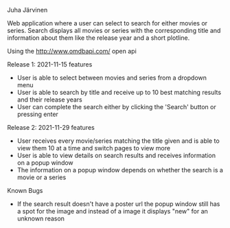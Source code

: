 Juha Järvinen

Web application where a user can select to search for either movies or series. Search displays all movies or series with the corresponding title and information about them like the release year and a short plotline.

Using the http://www.omdbapi.com/ open api

Release 1: 2021-11-15 features

- User is able to select between movies and series from a dropdown menu
- User is able to search by title and receive up to 10 best matching results and their release years
- User can complete the search either by clicking the 'Search' button or pressing enter

Release 2: 2021-11-29 features

- User receives every movie/series matching the title given and is able to view them 10 at a time and switch pages to view more
- User is able to view details on search results and receives information on a popup window
- The information on a popup window depends on whether the search is a movie or a series

Known Bugs

- If the search result doesn't have a poster url the popup window still has a spot for the image and instead of a image it displays "new" for an unknown reason
